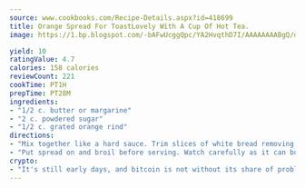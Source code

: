 ```yaml
---
source: www.cookbooks.com/Recipe-Details.aspx?id=418699
title: Orange Spread For ToastLovely With A Cup Of Hot Tea.  
image: https://1.bp.blogspot.com/-bAFwUcggQpc/YA2HvqthD7I/AAAAAAAABgQ/dGGityjUeSk5WIgvhJroHVt7XYoXF2qygCLcBGAsYHQ/s320/10.png

yield: 10
ratingValue: 4.7
calories: 158 calories
reviewCount: 221
cookTime: PT1H
prepTime: PT28M
ingredients:
- "1/2 c. butter or margarine"
- "2 c. powdered sugar"
- "1/2 c. grated orange rind"
directions:
- "Mix together like a hard sauce. Trim slices of white bread removing crust. Toast on one side. Cut in half."
- "Put spread on and broil before serving. Watch carefully as it can burn quickly."
crypto:
- "It's still early days, and bitcoin is not without its share of problems."
---
```

